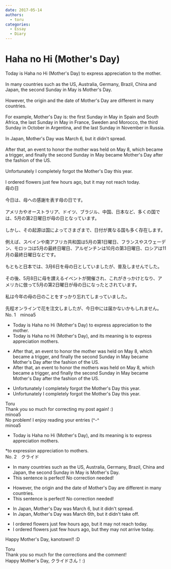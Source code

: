 ```yaml
---
date: 2017-05-14
authors:
  - toru
categories:
  - Essay
  - Diary
---
```


<h1 id="subject_show">Haha no Hi (Mother's Day)</h1>
<div class="date" hidden>May 14, 2017 11:08</div>
<div id="post"><div id="body_show_ori">
Today is Haha no Hi (Mother's Day) to express appreciation to the mother.<br/><br/>In many countries such as the US, Australia, Germany, Brazil, China and Japan, the second Sunday in May is Mother's Day.<br/><br/>However, the origin and the date of Mother's Day are different in many countries.<br/><br/>For example, Mother's Day is: the first Sunday in May in Spain and South Africa, the last Sunday in May in France, Sweden and Morocco, the third Sunday in October in Argentina, and the last Sunday in November in Russia.<br/><br/>In Japan, Mother's Day was March 6, but it didn't spread.<br/><br/>After that, an event to honor the mother was held on May 8, which became a trigger, and finally the second Sunday in May became Mother's Day after the fashion of the US.<br/><br/>Unfortunately I completely forgot the Mother's Day this year.<br/><br/>I ordered flowers just few hours ago, but it may not reach today.
</div></div>

<!-- more -->

<div id="post_ja"><div id="body_show_mo">
母の日<br/><br/>今日は、母への感謝を表す母の日です。<br/><br/>アメリカやオーストラリア、ドイツ、ブラジル、中国、日本など、多くの国では、5月の第2日曜日が母の日となっています。<br/><br/>しかし、その起源は国によってさまざまで、日付が異なる国も多く存在します。<br/><br/>例えば、スペインや南アフリカ共和国は5月の第1日曜日、フランスやスウェーデン、モロッコは5月の最終日曜日、アルゼンチンは10月の第3日曜日、ロシアは11月の最終日曜日などです。<br/><br/>もともと日本では、3月6日を母の日としていましたが、普及しませんでした。<br/><br/>その後、5月8日に母を讃えるイベントが開催され、これがきっかけとなり、アメリカに倣って5月の第2日曜日が母の日になったとされています。<br/><br/>私は今年の母の日のことをすっかり忘れてしまっていました。<br/><br/>先程オンラインで花を注文しましたが、今日中には届かないかもしれません。
</div></div>
<div id="block"><div class="first_name"> No. 1　<span class="just_name">minoa5</span></div><div id="block2">
<ul class="correction_field">
<li class="incorrect">Today is Haha no Hi (Mother's Day) to express appreciation to the mother.</li>
<li class="corrected correct">
Today is Haha no Hi (Mother's Day)<span class="f_red">, and its meaning is</span> to express appreciation mother<span class="f_red">s</span>.
</li>
</ul>
<ul class="correction_field">
<li class="incorrect">After that, an event to honor the mother was held on May 8, which became a trigger, and finally the second Sunday in May became Mother's Day after the fashion of the US.</li>
<li class="corrected correct">
After that, an event to honor <span class="sline"><span class="f_gray">the</span></span> mother<span class="f_red">s</span> was held on May 8, which became a trigger, and finally the second Sunday in May became Mother's Day after the fashion of the US.
</li>
</ul>
<ul class="correction_field">
<li class="incorrect">Unfortunately I completely forgot the Mother's Day this year.</li>
<li class="corrected correct">
Unfortunately I completely forgot <span class="f_gray"><span class="sline">the</span></span> Mother's Day this year.
</li>
</ul>
</div><div class="name"><span class="just_name">Toru</span><br>
Thank you so much for correcting my post again! :)
</div>
<div class="name"><span class="just_name">minoa5</span><br>
No problem! I enjoy reading your entries (^-^
</div>
<div class="name"><span class="just_name">minoa5</span><br><div class="quote_field"><ul class="correction_field">
<li class="corrected correct">
Today is Haha no Hi (Mother's Day)<span class="f_red">, and its meaning is</span> to express appreciation mother<span class="f_red">s</span>.
</li>
</ul></div>
*to expression appreciation to mothers.
</div>
</div>
<div id="block"><div class="first_name"> No. 2　<span class="just_name">クライド</span></div><div id="block2">
<ul class="correction_field">
<li class="incorrect">In many countries such as the US, Australia, Germany, Brazil, China and Japan, the second Sunday in May is Mother's Day.</li>
<li class="corrected perfect">This sentence is perfect! No correction needed!</li>
</ul>
<ul class="correction_field">
<li class="incorrect">However, the origin and the date of Mother's Day are different in many countries.</li>
<li class="corrected perfect">This sentence is perfect! No correction needed!</li>
</ul>
<ul class="correction_field">
<li class="incorrect">In Japan, Mother's Day was March 6, but it didn't spread.</li>
<li class="corrected correct">
In Japan, Mother's Day was March 6<span class="f_blue">th</span>, but it didn't<span class="f_blue"> take off</span>.
</li>
</ul>
<ul class="correction_field">
<li class="incorrect">I ordered flowers just few hours ago, but it may not reach today.</li>
<li class="corrected correct">
I ordered flowers just few hours ago, but <span class="f_red">they</span> may not <span class="f_red">arrive</span> today.
</li>
</ul>
<p class="comment_small">
 Happy Mother's Day, kanotown!! :D
</p>

</div><div class="name"><span class="just_name">Toru</span><br>
Thank you so much for the corrections and the comment!<br/>Happy Mother's Day, クライドさん！:)
</div>
</div>
